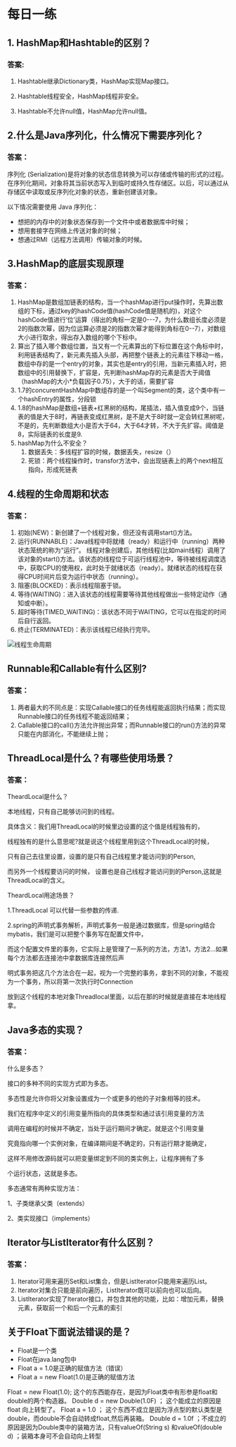# 每日一练

## 1. HashMap和Hashtable的区别？

### 答案:

1. Hashtable继承Dictionary类，HashMap实现Map接口。


2. Hashtable线程安全，HashMap线程非安全。
3. Hashtable不允许null值，HashMap允许null值。

## 2.什么是Java序列化，什么情况下需要序列化？

### 答案：

序列化 (Serialization)是将对象的状态信息转换为可以存储或传输的形式的过程。在序列化期间，对象将其当前状态写入到临时或持久性存储区。以后，可以通过从存储区中读取或反序列化对象的状态，重新创建该对象。

以下情况需要使用 Java 序列化：

- 想把的内存中的对象状态保存到一个文件中或者数据库中时候；
- 想用套接字在网络上传送对象的时候；
- 想通过RMI（远程方法调用）传输对象的时候。

## 3.HashMap的底层实现原理

### 答案：

1. HashMap是数组加链表的结构，当一个hashMap进行put操作时，先算出数组的下标，通过key的hashCode值(hashCode值是随机的)，对这个hashCode值进行‘位’运算（得出的角标一定是0---7，为什么数组长度必须是2的指数次幂，因为位运算必须是2的指数次幂才能得到角标在0--7），对数组大小进行取余，得出存入数组的哪个下标中。
2. 算出了插入哪个数组位置，当又有一个元素算出的下标位置在这个角标中时，利用链表结构了，新元素先插入头部，再把整个链表上的元素往下移动一格，数组中存的是一个entry的对象，其实也是entry的引用，当新元素插入时，把数组中的引用替换下，扩容是，先判断hashMap存的元素是否大于阈值（hashMap的大小*负载因子0.75），大于的话，需要扩容
3. 1.7的concurentHashMap中数组存的是一个叫Segment的类，这个类中有一个hashEntry的属性，分段锁
4. 1.8的hashMap是数组+链表+红黑树的结构，尾插法，插入值变成9个，当链表的值是大于8时，再链表变成红黑树，是不是大于8时就一定会转红黑树呢，不是的，先判断数组大小是否大于64，大于64才转，不大于先扩容。阈值是8，实际链表的长度是9.
5. hashMap为什么不安全？
   1. 数据丢失：多线程扩容的时候，数据丢失，resize（）
   2. 死锁：两个线程操作时，transfor方法中，会出现链表上的两个next相互指向，形成死链表

## 4.线程的生命周期和状态

### 答案：

1. 初始(NEW)：新创建了一个线程对象，但还没有调用start()方法。
2. 运行(RUNNABLE)：Java线程中将就绪（ready）和运行中（running）两种状态笼统的称为“运行”。
线程对象创建后，其他线程(比如main线程）调用了该对象的start()方法。该状态的线程位于可运行线程池中，等待被线程调度选中，获取CPU的使用权，此时处于就绪状态（ready）。就绪状态的线程在获得CPU时间片后变为运行中状态（running）。
3. 阻塞(BLOCKED)：表示线程阻塞于锁。
4. 等待(WAITING)：进入该状态的线程需要等待其他线程做出一些特定动作（通知或中断）。
5. 超时等待(TIMED_WAITING)：该状态不同于WAITING，它可以在指定的时间后自行返回。
6. 终止(TERMINATED)：表示该线程已经执行完毕。

![线程生命周期](/images/线程生命周期.png)

## Runnable和Callable有什么区别?

### 答案：

1. 两者最大的不同点是：实现Callable接口的任务线程能返回执行结果；而实现Runnable接口的任务线程不能返回结果；
2. Callable接口的call()方法允许抛出异常；而Runnable接口的run()方法的异常只能在内部消化，不能继续上抛；

## ThreadLocal是什么？有哪些使用场景？

### 答案：

TheardLocal是什么？

本地线程，只有自己能够访问到的线程。

具体含义：我们用ThreadLocal的时候里边设置的这个值是线程独有的，

线程独有的是什么意思呢?就是说这个线程里用到这个ThreadLocal的时候，

只有自己去往里设置，设置的是只有自己线程里才能访问到的Person,

而另外一个线程要访问的时候， 设置也是自己线程才能访问到的Person,这就是ThreadLocal的含义。

TheardLocal用途场景？

1.ThreadLocal 可以代替一些参数的传递.

2.spring的声明式事务解析，声明式事务一般是通过数据库，但是spring结合mybatis，我们是可以把整个事务写在配置文件中，

而这个配置文件里的事务，它实际上是管理了一系列的方法，方法1，方法2...如果每个方法都去连接池中拿数据库连接然后声

明式事务把这几个方法合在一起，视为一个完整的事务，拿到不同的对象，不能视为一个事务，所以将第一次执行时Connection

放到这个线程的本地对象Threadlocal里面，以后在那的时候就是直接在本地线程拿。

## Java多态的实现？

### 答案：

什么是多态？

接口的多种不同的实现方式即为多态。

多态性是允许你将父对象设置成为一个或更多的他的子对象相等的技术。

我们在程序中定义的引用变量所指向的具体类型和通过该引用变量的方法

调用在编程的时候并不确定，当处于运行期间才确定。就是这个引用变量

究竟指向哪一个实例对象，在编译期间是不确定的，只有运行期才能确定，

这样不用修改源码就可以把变量绑定到不同的类实例上，让程序拥有了多

个运行状态，这就是多态。

多态通常有两种实现方法：

1、子类继承父类（extends）

2、类实现接口（implements）

## Iterator与ListIterator有什么区别？

### 答案：

1. Iterator可用来遍历Set和List集合，但是ListIterator只能用来遍历List。 
2. Iterator对集合只能是前向遍历，ListIterator既可以前向也可以后向。 
3. ListIterator实现了Iterator接口，并包含其他的功能，比如：增加元素，替换元素，获取前一个和后一个元素的索引


## 关于Float下面说法错误的是？

- Float是一个类
- Float在java.lang包中
- Float a = 1.0是正确的赋值方法（错误）
- Float a = new Float(1.0)是正确的赋值方法

Float = new Float(1.0); 这个的东西能存在，是因为Float类中有形参是float和double的两个构造器。
DoubIe d = new Double(1.0F) ； 这个能成立的原因是float 向上转型了。
FIoat a = 1.0 ； 这个东西不成立是因为浮点型的默认类型是double，而double不会自动转成float,然后再装箱。
Double d = 1.0f ；不成立的原因是因为Double类中的装箱方法，只有vaIueOf(String s) 和valueOf(double d) ；装箱本身可不会自动向上转型